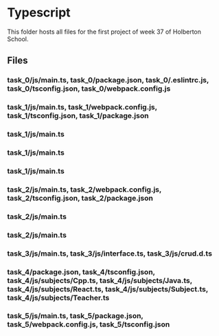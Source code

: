 # Typescript

This folder hosts all files for the first project of week 37 of Holberton School.

## Files
### task_0/js/main.ts, task_0/package.json, task_0/.eslintrc.js, task_0/tsconfig.json, task_0/webpack.config.js
### task_1/js/main.ts, task_1/webpack.config.js, task_1/tsconfig.json, task_1/package.json
### task_1/js/main.ts
### task_1/js/main.ts
### task_1/js/main.ts
### task_2/js/main.ts, task_2/webpack.config.js, task_2/tsconfig.json, task_2/package.json
### task_2/js/main.ts
### task_2/js/main.ts
### task_3/js/main.ts, task_3/js/interface.ts, task_3/js/crud.d.ts
### task_4/package.json, task_4/tsconfig.json, task_4/js/subjects/Cpp.ts, task_4/js/subjects/Java.ts, task_4/js/subjects/React.ts, task_4/js/subjects/Subject.ts, task_4/js/subjects/Teacher.ts
### task_5/js/main.ts, task_5/package.json, task_5/webpack.config.js, task_5/tsconfig.json
